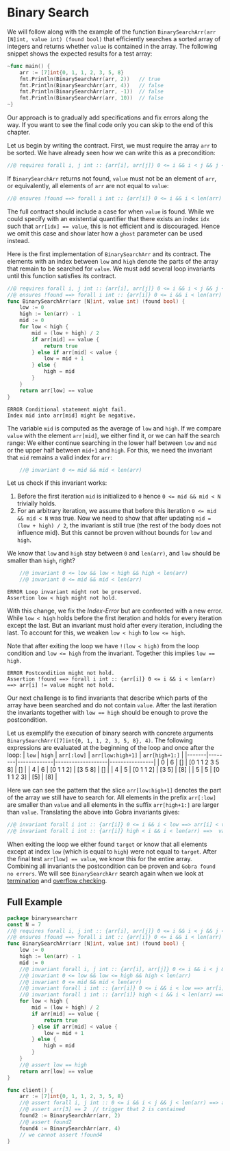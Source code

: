 # Binary Search

We will follow along with the example of the function `BinarySearchArr(arr [N]int, value int) (found bool)` that efficiently searches a sorted array of integers and returns whether `value` is contained in the array.
The following snippet shows the expected results for a test array:
``` go
~func main() {
	arr := [7]int{0, 1, 1, 2, 3, 5, 8}
	fmt.Println(BinarySearchArr(arr, 2))   // true
	fmt.Println(BinarySearchArr(arr, 4))   // false
	fmt.Println(BinarySearchArr(arr, -1))  // false
	fmt.Println(BinarySearchArr(arr, 10))  // false
~}
```

Our approach is to gradually add specifications and fix errors along the way.
If you want to see the final code only you can skip to the end of this chapter.

Let us begin by writing the contract.
First, we must require the array `arr` to be sorted.
We have already seen how we can write this as a precondition:
``` go
//@ requires forall i, j int :: {arr[i], arr[j]} 0 <= i && i < j && j < len(arr) ==> arr[i] <= arr[j]
```
If `BinarySearchArr` returns not found, `value` must not be an element of `arr`,
or equivalently, all elements of `arr` are not equal to `value`:
``` go
//@ ensures !found ==> forall i int :: {arr[i]} 0 <= i && i < len(arr) ==> arr[i] != value
```
The full contract should include a case for when `value` is found.
While we could specify with an existential quantifier that there exists an index `idx` such that `arr[idx] == value`, this is not efficient and is discouraged.
Hence we omit this case and show later how a `ghost` parameter can be used instead.

Here is the first implementation of `BinarySearchArr` and its contract.
The elements with an index between `low` and `high` denote the parts of the array that remain to be searched for `value`.
We must add several loop invariants until this function satisfies its contract.
``` go
//@ requires forall i, j int :: {arr[i], arr[j]} 0 <= i && i < j && j < N ==> arr[i] <= arr[j]
//@ ensures !found ==> forall i int :: {arr[i]} 0 <= i && i < len(arr) ==> arr[i] != value
func BinarySearchArr(arr [N]int, value int) (found bool) {
	low := 0
	high := len(arr) - 1
	mid := 0
	for low < high {
		mid = (low + high) / 2
		if arr[mid] == value {
			return true
		} else if arr[mid] < value {
			low = mid + 1
		} else {
			high = mid
		}
	}
	return arr[low] == value
}
```
``` text
ERROR Conditional statement might fail. 
Index mid into arr[mid] might be negative.
```

The variable `mid` is computed as the average of `low` and `high`.
If we compare `value` with the element `arr[mid]`, we either find it,
or we can half the search range:
We either continue searching in the lower half between `low` and `mid` or the upper half between `mid+1` and `high`.
For this, we need the invariant that `mid` remains a valid index for `arr`:
``` go
	//@ invariant 0 <= mid && mid < len(arr)
```
Let us check if this invariant works:
1. Before the first iteration `mid` is initialized to `0` hence `0 <= mid && mid < N` trivially holds.
2. For an arbitrary iteration, we assume that before this iteration `0 <= mid && mid < N` was true. Now we need to show that after updating `mid = (low + high) / 2`, the invariant is still true (the rest of the body does not influence mid). But this cannot be proven without bounds for `low` and `high`.

We know that `low` and `high` stay between `0` and `len(arr)`,
and `low` should be smaller than `high`, right?
``` go
	//@ invariant 0 <= low && low < high && high < len(arr)
	//@ invariant 0 <= mid && mid < len(arr)
```
``` text
ERROR Loop invariant might not be preserved. 
Assertion low < high might not hold.
```
With this change, we fix the _Index-Error_ but are confronted with a new error.
While `low < high` holds before the first iteration and holds for every iteration except the last.
But an invariant must hold after every iteration, including the last.
To account for this, we weaken `low < high` to `low <= high`.

Note that after exiting the loop we have `!(low < high)` from the loop condition and `low <= high` from the invariant.
Together this implies `low == high`.

``` text
ERROR Postcondition might not hold. 
Assertion !found ==> forall i int :: {arr[i]} 0 <= i && i < len(arr) ==> arr[i] != value might not hold.
```

Our next challenge is to find invariants that describe which parts of the array have been searched and do not contain `value`.
After the last iteration the invariants together with `low == high` should be enough to prove the postcondition.

Let us exemplify the execution of binary search with concrete arguments `BinarySearchArr([7]int{0, 1, 1, 2, 3, 5, 8}, 4)`.
The following expressions are evaluated at the beginning of the loop and once after the loop:
| `low` | `high` | `arr[:low]` | `arr[low:high+1]` | `arr[high+1:]` |
|-------|--------|-------------|-------------------|----------------|
| 0     | 6      | []          | [0 1 1 2 3 5 8]   | []             |
| 4     | 6      | [0 1 1 2]   | [3 5 8]           | []             |
| 4     | 5      | [0 1 1 2]   | [3 5]             | [8]            |
| 5     | 5      | [0 1 1 2 3] | [5]               | [8]            |

Here we can see the pattern that the slice `arr[low:high+1]` denotes the part of the array we still have to search for.
All elements in the prefix `arr[:low]` are smaller than `value` and all elements in the suffix `arr[high+1:]` are larger than `value`.
Translating the above into Gobra invariants gives:
``` go
//@ invariant forall i int :: {arr[i]} 0 <= i && i < low ==> arr[i] < value
//@ invariant forall i int :: {arr[i]} high < i && i < len(arr) ==>  value < arr[i]
```

When exiting the loop we either found `target` or know that 
all elements except at index `low` (which is equal to `high`) were not equal to `target`.
After the final test `arr[low] == value`, we know this for the entire array.
Combining all invariants the postcondition can be proven and `Gobra found no errors`.
We will see `BinarySearchArr` search again when we look at [termination](./termination.md) and [overflow checking](./overflow.md).

## Full Example

``` go
package binarysearcharr
const N = 7
//@ requires forall i, j int :: {arr[i], arr[j]} 0 <= i && i < j && j < N ==> arr[i] <= arr[j]
//@ ensures !found ==> forall i int :: {arr[i]} 0 <= i && i < len(arr) ==> arr[i] != value
func BinarySearchArr(arr [N]int, value int) (found bool) {
	low := 0
	high := len(arr) - 1
	mid := 0
	//@ invariant forall i, j int :: {arr[i], arr[j]} 0 <= i && i < j && j < N ==> arr[i] <= arr[j]
	//@ invariant 0 <= low && low <= high && high < len(arr)
	//@ invariant 0 <= mid && mid < len(arr)
	//@ invariant forall i int :: {arr[i]} 0 <= i && i < low ==> arr[i] < value
	//@ invariant forall i int :: {arr[i]} high < i && i < len(arr) ==>  value < arr[i]
	for low < high {
		mid = (low + high) / 2
		if arr[mid] == value {
			return true
		} else if arr[mid] < value {
			low = mid + 1
		} else {
			high = mid
		}
	}
	//@ assert low == high
	return arr[low] == value
}

func client() {
	arr := [7]int{0, 1, 1, 2, 3, 5, 8}
	//@ assert forall i, j int :: 0 <= i && i < j && j < len(arr) ==> arr[i] <= arr[j]
	//@ assert arr[3] == 2	// trigger that 2 is contained
	found2 := BinarySearchArr(arr, 2)
	//@ assert found2
	found4 := BinarySearchArr(arr, 4)
	// we cannot assert !found4
}
```

